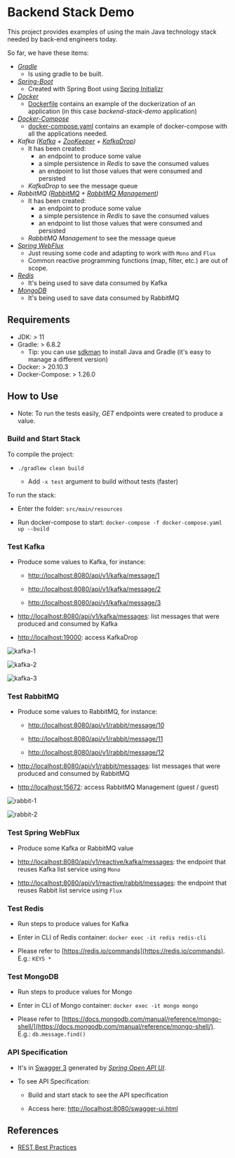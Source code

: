 # Backend Stack Demo

This project provides examples of using the main Java technology stack needed by back-end engineers today.

So far, we have these items:

* *[Gradle](https://spring.io/guides/gs/gradle/)*
    * Is using gradle to be built.
* *[Spring-Boot](https://spring.io/guides/gs/spring-boot/)*
    * Created with Spring Boot using [Spring Initializr](https://start.spring.io/)
* *[Docker](https://www.docker.com/get-started)*
    * [Dockerfile](https://github.com/leocr03/backend-stack-demo/blob/main/Dockerfile) contains an example of the dockerization of an application (in this case *backend-stack-demo* application)
* *[Docker-Compose](https://docs.docker.com/compose/)*
    * [docker-compose.yaml](https://github.com/leocr03/backend-stack-demo/blob/main/src/main/resources/docker-compose.yaml) contains an example of docker-compose with all the applications needed.
* *Kafka ([Kafka](https://kafka.apache.org/documentation/) + [ZooKeeper](https://zookeeper.apache.org/) + [KafkaDrop](https://github.com/obsidiandynamics/kafdrop))*
    * It has been created:
        * an endpoint to produce some value
        * a simple persistence in *Redis* to save the consumed values
        * an endpoint to list those values that were consumed and persisted
    * *KafkaDrop* to see the message queue
* *RabbitMQ ([RabbitMQ](https://www.rabbitmq.com/tutorials/tutorial-one-java.html) + [RabbitMQ Management](https://www.rabbitmq.com/management.html))*
    * It has been created:
        * an endpoint to produce some value
        * a simple persistence in *Redis* to save the consumed values
        * an endpoint to list those values that were consumed and persisted
    * *RabbitMQ Management* to see the message queue
* *[Spring WebFlux](https://docs.spring.io/spring-framework/docs/current/reference/html/web-reactive.html#webflux)*
    * Just reusing some code and adapting to work with ```Mono``` and ```Flux```
    * Common reactive programming functions (map, filter, etc.) are out of scope.
* *[Redis](https://redis.io/topics/quickstart)*
    * It's being used to save data consumed by Kafka
* *[MongoDB](https://docs.mongodb.com/manual/tutorial/getting-started/)*
    * It's being used to save data consumed by RabbitMQ


## Requirements

* JDK: > 11
* Gradle: > 6.8.2
    * Tip: you can use [sdkman](http://sdkman.io/) to install Java and Gradle (it's easy to manage a different version)
* Docker: > 20.10.3
* Docker-Compose: > 1.26.0


## How to Use

* Note: To run the tests easily, *GET* endpoints were created to produce a value.

### Build and Start Stack

To compile the project:

* ```./gradlew clean build```

    * Add ```-x test``` argument to build without tests (faster)

To run the stack:

* Enter the folder: ```src/main/resources```

* Run docker-compose to start: ```docker-compose -f docker-compose.yaml up --build```

### Test Kafka

* Produce some values to Kafka, for instance:

    * [http://localhost:8080/api/v1/kafka/message/1](http://localhost:8080/api/v1/kafka/message/1)
    
    * [http://localhost:8080/api/v1/kafka/message/2](http://localhost:8080/api/v1/kafka/message/2)
    
    * [http://localhost:8080/api/v1/kafka/message/3](http://localhost:8080/api/v1/kafka/message/3)

* [http://localhost:8080/api/v1/kafka/messages](http://localhost:8080/api/v1/kafka/messages): list messages that were produced and consumed by Kafka

* [http://localhost:19000](http://localhost:19000): access KafkaDrop

![kafka-1](https://i.imgur.com/GG9PJBS.png)

![kafka-2](https://i.imgur.com/9z5fAeX.png)

![kafka-3](https://i.imgur.com/H7FDYsB.png)

### Test RabbitMQ

* Produce some values to RabbitMQ, for instance:

    * [http://localhost:8080/api/v1/rabbit/message/10](http://localhost:8080/api/v1/rabbit/message/10)
    
    * [http://localhost:8080/api/v1/rabbit/message/11](http://localhost:8080/api/v1/rabbit/message/11)
    
    * [http://localhost:8080/api/v1/rabbit/message/12](http://localhost:8080/api/v1/rabbit/message/12)
    
* [http://localhost:8080/api/v1/rabbit/messages](http://localhost:8080/api/v1/rabbit/messages): list messages that were produced and consumed by RabbitMQ

* [http://localhost:15672](http://localhost:15672): access RabbitMQ Management (guest / guest)

![rabbit-1](https://i.imgur.com/jDd2GtZ.png)

![rabbit-2](https://i.imgur.com/UVqPOWX.png)

### Test Spring WebFlux

* Produce some Kafka or RabbitMQ value 

* [http://localhost:8080/api/v1/reactive/kafka/messages](http://localhost:8080/api/v1/reactive/kafka/messages): the endpoint that reuses Kafka list service using ```Mono``` 

* [http://localhost:8080/api/v1/reactive/rabbit/messages](http://localhost:8080/api/v1/reactive/rabbit/messages): the endpoint that reuses Rabbit list service using ```Flux```

### Test Redis

* Run steps to produce values for Kafka

* Enter in CLI of Redis container: ```docker exec -it redis redis-cli```

* Please refer to [https://redis.io/commands](https://redis.io/commands). E.g.: ```KEYS *```

### Test MongoDB

* Run steps to produce values for Mongo

* Enter in CLI of Mongo container: ```docker exec -it mongo mongo```

* Please refer to [https://docs.mongodb.com/manual/reference/mongo-shell/](https://docs.mongodb.com/manual/reference/mongo-shell/). E.g.: ```db.message.find()```

### API Specification

* It's in [Swagger 3](https://swagger.io/specification/v3/) generated by *[Spring Open API UI](https://www.baeldung.com/spring-rest-openapi-documentation)*.

* To see API Specification:

    * Build and start stack to see the API specification

    * Access here: [http://localhost:8080/swagger-ui.html](http://localhost:8080/swagger-ui.html)


## References

* [REST Best Practices](https://codeburst.io/spring-boot-rest-microservices-best-practices-2a6e50797115)

